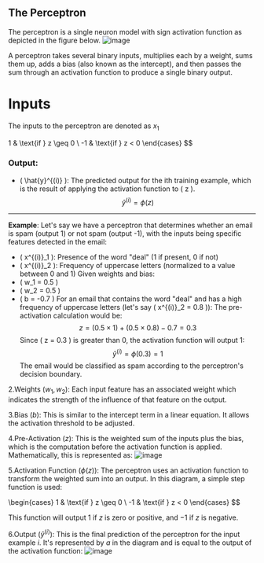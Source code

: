 ## The Perceptron
The perceptron is a single neuron model with sign activation function as depicted in the figure below.
![image](https://github.com/ZhikangLiuu/Ind_577_Final_project/assets/165843914/07114d5b-c988-4f94-856f-c8a6c43f02f6)

A perceptron takes several binary inputs, multiplies each by a weight, sums them up, adds a bias (also known as the intercept), 
and then passes the sum through an activation function to produce a single binary output.

# Inputs
The inputs to the perceptron are denoted as $x_1$



1 & \text{if } z \geq 0 \\
-1 & \text{if } z < 0
\end{cases} $$
### Output:
- \( \hat{y}^{(i)} \): The predicted output for the ith training example, which is the result of applying the activation function to \( z \).
$$ \hat{y}^{(i)} = \phi(z) $$
---
**Example**:
Let's say we have a perceptron that determines whether an email is spam (output 1) or not spam (output -1), with the inputs being specific features detected in the email:
- \( x^{(i)}_1 \): Presence of the word "deal" (1 if present, 0 if not)
- \( x^{(i)}_2 \): Frequency of uppercase letters (normalized to a value between 0 and 1)
Given weights and bias:
- \( w_1 = 0.5 \)
- \( w_2 = 0.5 \)
- \( b = -0.7 \)
For an email that contains the word "deal" and has a high frequency of uppercase letters (let's say \( x^{(i)}_2 = 0.8 \)):
The pre-activation calculation would be:
$$ z = (0.5 \times 1) + (0.5 \times 0.8) - 0.7 = 0.3 $$
Since \( z = 0.3 \) is greater than 0, the activation function will output 1:
$$ \hat{y}^{(i)} = \phi(0.3) = 1 $$
The email would be classified as spam according to the perceptron's decision boundary.






2.Weights ($w_1, w_2$): Each input feature has an associated weight which indicates the strength of the influence of that feature on the output. 

3.Bias ($b$): This is similar to the intercept term in a linear equation. It allows the activation threshold to be adjusted.

4.Pre-Activation ($z$): This is the weighted sum of the inputs plus the bias, which is the computation before the activation function is applied. 
Mathematically, this is represented as:
![image](https://github.com/ZhikangLiuu/Ind_577_Final_project/assets/165843914/f016b719-ed25-4534-be22-c067d415f6e8)

5.Activation Function ($\phi(z)$): The perceptron uses an activation function to transform the weighted sum into an output. 
In this diagram, a simple step function is used:

\begin{cases}
1 & \text{if } z \geq 0 \\
-1 & \text{if } z < 0
\end{cases} $$

This function will output $1$ if $z$ is zero or positive, and $-1$ if $z$ is negative.

6.Output ($\hat{y}^{(i)}$): This is the final prediction of the perceptron for the input example $i$. 
It's represented by $a$ in the diagram and is equal to the output of the activation function:
![image](https://github.com/ZhikangLiuu/Ind_577_Final_project/assets/165843914/504a1abc-a73f-4187-b6dd-67b3071284dc)
